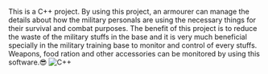 This is a C++ project. By using this project, an armourer can manage the details about how the military personals are using the necessary things for their survival and combat purposes. The benefit of this project is to reduce the waste of the military stuffs in the base and it is very much beneficial specially in the military training base to monitor and control of every stuffs. Weapons, food ration and other accessories can be monitored by using this software.😎
![C++](https://github.com/SmBijoy675/Military-management-system/assets/87419144/c140fbfe-3c13-4c7a-b4d1-dac8e68f660e)
